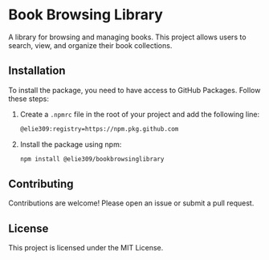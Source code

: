 # Book Browsing Library

A library for browsing and managing books. This project allows users to search, view, and organize their book collections.

## Installation

To install the package, you need to have access to GitHub Packages. Follow these steps:

1. Create a `.npmrc` file in the root of your project and add the following line:
    ```sh
    @elie309:registry=https://npm.pkg.github.com
    ```

2. Install the package using npm:
    ```sh
    npm install @elie309/bookbrowsinglibrary
    ```


## Contributing

Contributions are welcome! Please open an issue or submit a pull request.

## License

This project is licensed under the MIT License.
